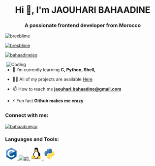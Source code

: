 <h1 align="center">Hi 👋, I'm JAOUHARI BAHAADINE</h1>
<h3 align="center">A passionate frontend developer from Morocco</h3>

<p align="left"> <img src="https://komarev.com/ghpvc/?username=brexblime&label=Profile%20views&color=0e75b6&style=flat" alt="brexblime" /> </p>

<p align="left"> <a href="https://github.com/ryo-ma/github-profile-trophy"><img src="https://github-profile-trophy.vercel.app/?username=brexblime" alt="brexblime" /></a> </p>

<p align="left"> <a href="https://twitter.com/bahaadinejao" target="blank"><img src="https://img.shields.io/twitter/follow/bahaadinejao?logo=twitter&style=for-the-badge" alt="bahaadinejao" /></a> </p>
<img align='right' alt="Coding" width='500' src='https://camo.githubusercontent.com/c1dcb74cc1c1835b1d716f5051499a2814c683c806b15f04b0eba492863703e9/68747470733a2f2f63646e2e6472696262626c652e636f6d2f75736572732f3733303730332f73637265656e73686f74732f363538313234332f6176656e746f2e676966'></img>

- 🌱 I’m currently learning **C, Python, Shell,**

- 👨‍💻 All of my projects are available [Here](Here)

- 📫 How to reach me **jaouhari.bahaadine@gmail.com**

- ⚡ Fun fact **Github makes me crazy**

<h3 align="left">Connect with me:</h3>
<p align="left">
<a href="https://twitter.com/bahaadinejao" target="blank"><img align="center" src="https://raw.githubusercontent.com/rahuldkjain/github-profile-readme-generator/master/src/images/icons/Social/twitter.svg" alt="bahaadinejao" height="30" width="40" /></a>
</p>

<h3 align="left">Languages and Tools:</h3>
<p align="left"> <a href="https://www.cprogramming.com/" target="_blank" rel="noreferrer"> <img src="https://raw.githubusercontent.com/devicons/devicon/master/icons/c/c-original.svg" alt="c" width="40" height="40"/> </a> <a href="https://git-scm.com/" target="_blank" rel="noreferrer"> <img src="https://www.vectorlogo.zone/logos/git-scm/git-scm-icon.svg" alt="git" width="40" height="40"/> </a> <a href="https://www.linux.org/" target="_blank" rel="noreferrer"> <img src="https://raw.githubusercontent.com/devicons/devicon/master/icons/linux/linux-original.svg" alt="linux" width="40" height="40"/> </a> <a href="https://www.python.org" target="_blank" rel="noreferrer"> <img src="https://raw.githubusercontent.com/devicons/devicon/master/icons/python/python-original.svg" alt="python" width="40" height="40"/> </a> </p>
